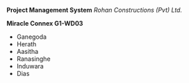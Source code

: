 **Project Management System**
*Rohan Constructions (Pvt) Ltd.*

**Miracle Connex G1-WD03**
+ Ganegoda
+ Herath
+ Aasitha
+ Ranasinghe
+ Induwara
+ Dias
